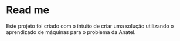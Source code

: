 # Read me

Este projeto foi criado com o intuito de criar uma solução utilizando o aprendizado de máquinas para o problema da Anatel.
